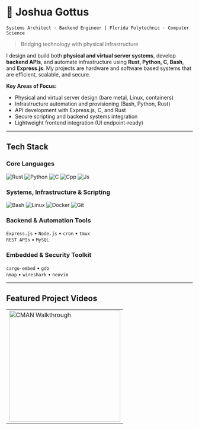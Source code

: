 # 👾 Joshua Gottus
`Systems Architect · Backend Engineer | Florida Polytechnic · Computer Science`

> Bridging technology with physical infrastructure

I design and build both **physical and virtual server systems**, develop **backend APIs**, and automate infrastructure using **Rust, Python, C, Bash**, and **Express.js**. My projects are hardware and software based systems that are efficient, scalable, and secure.

**Key Areas of Focus:**
- Physical and virtual server design (bare metal, Linux, containers)
- Infrastructure automation and provisioning (Bash, Python, Rust)
- API development with Express.js, C, and Rust
- Secure scripting and backend systems integration
- Lightweight frontend integration (UI endpoint-ready)

---

## Tech Stack

### Core Languages  
![Rust](https://skillicons.dev/icons?i=rust) ![Python](https://skillicons.dev/icons?i=py) ![C](https://skillicons.dev/icons?i=c) ![Cpp](https://skillicons.dev/icons?i=cpp) ![Js](https://skillicons.dev/icons?i=js)

### Systems, Infrastructure & Scripting  
![Bash](https://skillicons.dev/icons?i=bash) ![Linux](https://skillicons.dev/icons?i=linux) ![Docker](https://skillicons.dev/icons?i=docker) ![Git](https://skillicons.dev/icons?i=git)

### Backend & Automation Tools  
`Express.js` • `Node.js` • `cron` • `tmux`  
`REST APIs` • `MySQL`

### Embedded & Security Toolkit  
 `cargo-embed` • `gdb`  
`nmap` • `wireshark` • `neovim`

---

## Featured Project Videos

<table>
  <tr>
    <td>
      <a href="https://youtu.be/-IY5ygcyC5w" target="_blank">
        <img src="https://img.youtube.com/vi/-IY5ygcyC5w/hqdefault.jpg" alt="CMAN Walkthrough" width="300"/>
      </a>
    </td>
<!--     <td>
      <a href="https://www.youtube.com/watch?v=VIDEO_ID_2" target="_blank">
        <img src="https://img.youtube.com/vi/VIDEO_ID_2/hqdefault.jpg" alt="Rust Automation System" width="300"/>
      </a>
    </td> -->
  </tr>
</table>

